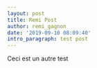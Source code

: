 ```yaml
---
layout: post
title: Remi Post
author: remi_gagnon
date: '2019-09-10 08:09:40'
intro_paragraph: test post
---
```

Ceci est un autre test
